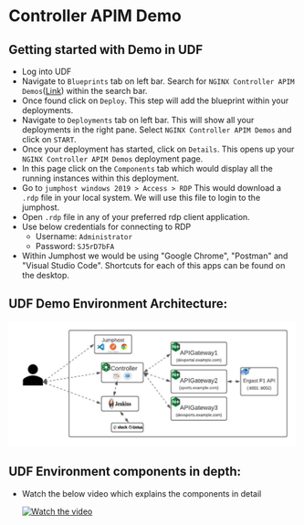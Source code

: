 # Controller APIM Demo

## Getting started with Demo in UDF 

- Log into UDF
- Navigate to `Blueprints` tab on left bar. Search for `NGINX Controller APIM Demos`([Link](https://udf.f5.com/d/58a21db7-b545-4c1c-96fd-81f82133ea44#documentation)) within the search bar.
- Once found click on `Deploy`. This step will add the blueprint within your deployments.
- Navigate to `Deployments` tab on left bar. This will show all your deployments in the right pane. Select `NGINX Controller APIM Demos` and click on `START`.
- Once your deployment has started, click on `Details`. This opens up your `NGINX Controller APIM Demos` deployment page.
- In this page click on the `Components` tab which would display all the running instances within this deployment.
- Go to `jumphost windows 2019 > Access > RDP` This would download a `.rdp` file in your local system. We will use this file to login to the jumphost.
- Open `.rdp` file in any of your preferred rdp client application.
- Use below credentials for connecting to RDP
  - Username: `Administrator`
  - Password: `SJ5rD7bFA`
- Within Jumphost we would be using "Google Chrome", "Postman" and "Visual Studio Code". Shortcuts for each of this apps can be found on the desktop.
 
## UDF Demo Environment Architecture:
![UDF Component Diagram](Media/Controller3.x_APIM_UDF_Components.jpeg)

## UDF Environment components in depth:
- Watch the below video which explains the components in detail
  
  [![Watch the video](https://img.youtube.com/vi/DXIa6LmKFDE/hqdefault.jpg)](https://youtu.be/DXIa6LmKFDE)
